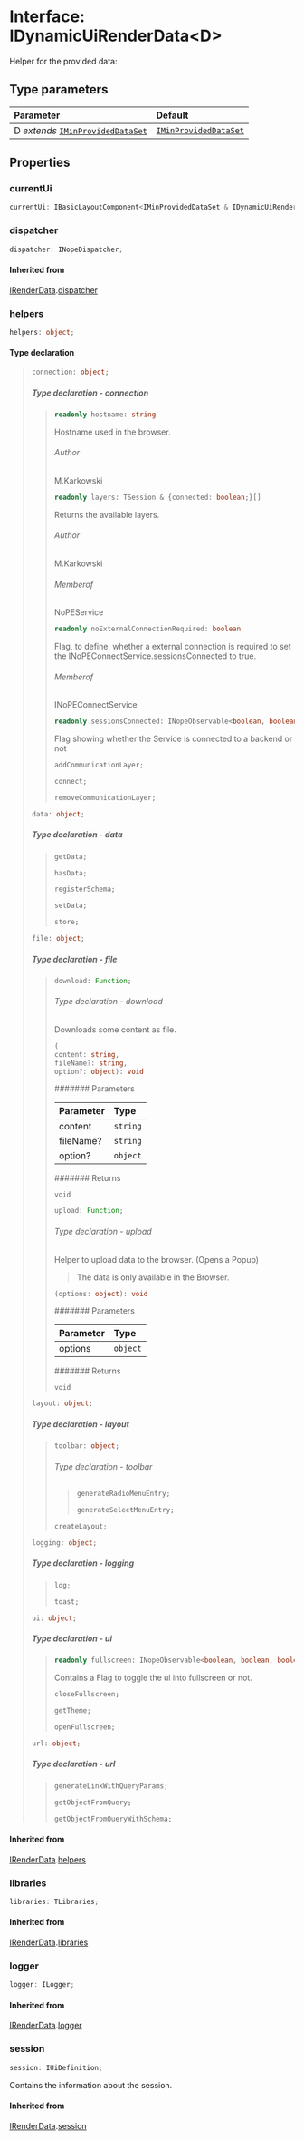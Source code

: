 # Interface: IDynamicUiRenderData<D\>

Helper for the provided data:

## Type parameters

| Parameter                                                                                             | Default                                                                                   |
| :---------------------------------------------------------------------------------------------------- | :---------------------------------------------------------------------------------------- |
| D _extends_ [`IMinProvidedDataSet`](../namespaces/layout/interfaces/interface.IMinProvidedDataSet.md) | [`IMinProvidedDataSet`](../namespaces/layout/interfaces/interface.IMinProvidedDataSet.md) |

## Properties

### currentUi

```ts
currentUi: IBasicLayoutComponent<IMinProvidedDataSet & IDynamicUiRenderData<D>>;
```

### dispatcher

```ts
dispatcher: INopeDispatcher;
```

#### Inherited from

[IRenderData](interface.IRenderData.md).[dispatcher](interface.IRenderData.md#dispatcher)

### helpers

```ts
helpers: object;
```

#### Type declaration

> ```ts
> connection: object;
> ```
>
> ##### Type declaration - connection
>
> > ```ts
> > readonly hostname: string
> > ```
> >
> > Hostname used in the browser.
> >
> > ###### Author
> >
> > M.Karkowski
> >
> > ```ts
> > readonly layers: TSession & {connected: boolean;}[]
> > ```
> >
> > Returns the available layers.
> >
> > ###### Author
> >
> > M.Karkowski
> >
> > ###### Memberof
> >
> > NoPEService
> >
> > ```ts
> > readonly noExternalConnectionRequired: boolean
> > ```
> >
> > Flag, to define, whether a external connection is required to
> > set the INoPEConnectService.sessionsConnected to true.
> >
> > ###### Memberof
> >
> > INoPEConnectService
> >
> > ```ts
> > readonly sessionsConnected: INopeObservable<boolean, boolean, boolean, IEventAdditionalData>
> > ```
> >
> > Flag showing whether the Service is connected to a backend or not
> >
> > ```ts
> > addCommunicationLayer;
> > ```
> >
> > ```ts
> > connect;
> > ```
> >
> > ```ts
> > removeCommunicationLayer;
> > ```
>
> ```ts
> data: object;
> ```
>
> ##### Type declaration - data
>
> > ```ts
> > getData;
> > ```
> >
> > ```ts
> > hasData;
> > ```
> >
> > ```ts
> > registerSchema;
> > ```
> >
> > ```ts
> > setData;
> > ```
> >
> > ```ts
> > store;
> > ```
>
> ```ts
> file: object;
> ```
>
> ##### Type declaration - file
>
> > ```ts
> > download: Function;
> > ```
> >
> > ###### Type declaration - download
> >
> > Downloads some content as file.
> >
> > ```ts
> > (
> > content: string,
> > fileName?: string,
> > option?: object): void
> > ```
> >
> > ####### Parameters
> >
> > | Parameter | Type     |
> > | :-------- | :------- |
> > | content   | `string` |
> > | fileName? | `string` |
> > | option?   | `object` |
> >
> > ####### Returns
> >
> > `void`
> >
> > ```ts
> > upload: Function;
> > ```
> >
> > ###### Type declaration - upload
> >
> > Helper to upload data to the browser. (Opens a Popup)
> >
> > > The data is only available in the Browser.
> >
> > ```ts
> > (options: object): void
> > ```
> >
> > ####### Parameters
> >
> > | Parameter | Type     |
> > | :-------- | :------- |
> > | options   | `object` |
> >
> > ####### Returns
> >
> > `void`
>
> ```ts
> layout: object;
> ```
>
> ##### Type declaration - layout
>
> > ```ts
> > toolbar: object;
> > ```
> >
> > ###### Type declaration - toolbar
> >
> > > ```ts
> > > generateRadioMenuEntry;
> > > ```
> > >
> > > ```ts
> > > generateSelectMenuEntry;
> > > ```
> >
> > ```ts
> > createLayout;
> > ```
>
> ```ts
> logging: object;
> ```
>
> ##### Type declaration - logging
>
> > ```ts
> > log;
> > ```
> >
> > ```ts
> > toast;
> > ```
>
> ```ts
> ui: object;
> ```
>
> ##### Type declaration - ui
>
> > ```ts
> > readonly fullscreen: INopeObservable<boolean, boolean, boolean, IEventAdditionalData>
> > ```
> >
> > Contains a Flag to toggle the ui into fullscreen or not.
> >
> > ```ts
> > closeFullscreen;
> > ```
> >
> > ```ts
> > getTheme;
> > ```
> >
> > ```ts
> > openFullscreen;
> > ```
>
> ```ts
> url: object;
> ```
>
> ##### Type declaration - url
>
> > ```ts
> > generateLinkWithQueryParams;
> > ```
> >
> > ```ts
> > getObjectFromQuery;
> > ```
> >
> > ```ts
> > getObjectFromQueryWithSchema;
> > ```

#### Inherited from

[IRenderData](interface.IRenderData.md).[helpers](interface.IRenderData.md#helpers)

### libraries

```ts
libraries: TLibraries;
```

#### Inherited from

[IRenderData](interface.IRenderData.md).[libraries](interface.IRenderData.md#libraries)

### logger

```ts
logger: ILogger;
```

#### Inherited from

[IRenderData](interface.IRenderData.md).[logger](interface.IRenderData.md#logger)

### session

```ts
session: IUiDefinition;
```

Contains the information about the session.

#### Inherited from

[IRenderData](interface.IRenderData.md).[session](interface.IRenderData.md#session)
